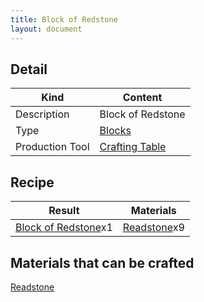 ```yaml
---
title: Block of Redstone
layout: document
---
```

## Detail

|Kind|Content|
|---|---|
|Description|Block of Redstone|
|Type|[Blocks](Blocks)|
|Production Tool|[Crafting Table](Crafting_Table)|

## Recipe

|Result|Materials|
|---|---|
|[Block of Redstone](Block_of_Redstone)x1|[Readstone](Readstone)x9|

## Materials that can be crafted

[Readstone](Readstone)

